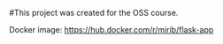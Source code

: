 #This project was created for the OSS course.

Docker image: https://hub.docker.com/r/mirib/flask-app

